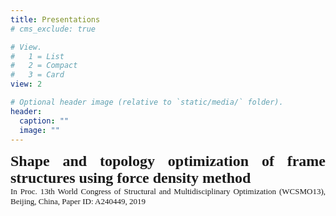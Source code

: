 ```yaml
---
title: Presentations
# cms_exclude: true

# View.
#   1 = List
#   2 = Compact
#   3 = Card
view: 2

# Optional header image (relative to `static/media/` folder).
header:
  caption: ""
  image: ""
---
```

<style>
  a:link {text-decoration: none;}
  a:visited {text-decoration: none;}
  a:hover {text-decoration: underline;}
  a:active {text-decoration: underline;}
</style>


<DIV align="justify">
<font size="5" face = "Times New Roman">
<b><a href="WCSMO13-0521.pdf" target="_blank">Shape and topology optimization of frame structures using force density method</a></b><br>
</font>  
<font size="2" face = "Times New Roman">
In Proc. 13th World Congress of Structural and Multidisciplinary Optimization (WCSMO13), Beijing, China, Paper ID: A240449, 2019
</font><br> 
<br> 




</DIV>